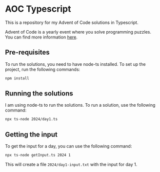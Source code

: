 # AOC Typescript

This is a repository for my Advent of Code solutions in Typescript.

Advent of Code is a yearly event where you solve programming puzzles. You can find more information [here](https://adventofcode.com/).

## Pre-requisites

To run the solutions, you need to have node-ts installed. To set up the project, run the following commands:

```bash
npm install
```

## Running the solutions

I am using node-ts to run the solutions. To run a solution, use the following command:

```bash
npx ts-node 2024/day1.ts
```

## Getting the input

To get the input for a day, you can use the following command:

```bash
npx ts-node getInput.ts 2024 1
```

This will create a file `2024/day1-input.txt` with the input for day 1.
